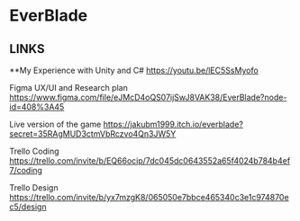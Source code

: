 # EverBlade
## LINKS

**My Experience with Unity and C#
https://youtu.be/lEC5SsMyofo

Figma UX/UI and Research plan
https://www.figma.com/file/eJMcD4oQS07ijSwJ8VAK38/EverBlade?node-id=408%3A45

Live version of the game
https://jakubm1999.itch.io/everblade?secret=35RAgMUD3ctmVbRczvo4Qn3JW5Y

Trello Coding
https://trello.com/invite/b/EQ66ocip/7dc045dc0643552a65f4024b784b4ef7/coding

Trello Design
https://trello.com/invite/b/yx7mzgK8/065050e7bbce465340c3e1c974870ec5/design
